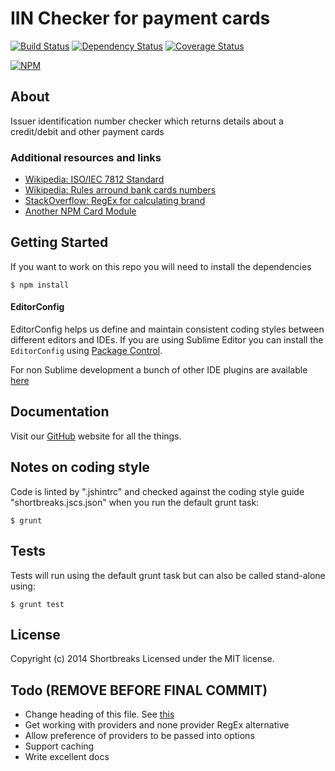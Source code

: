# IIN Checker for payment cards

[![Build Status](https://travis-ci.org/Shortbreaks/iinChecker.svg)](https://travis-ci.org/Shortbreaks/iinChecker)
[![Dependency Status](https://gemnasium.com/Shortbreaks/iinChecker.png)](https://gemnasium.com/Shortbreaks/iinChecker)
[![Coverage Status](https://coveralls.io/repos/Shortbreaks/iinChecker/badge.png)](https://coveralls.io/r/Shortbreaks/iinChecker)

[![NPM](https://nodei.co/npm/iin-checker.png)](https://nodei.co/npm/iin-checker/)

## About

Issuer identification number checker which returns details about a credit/debit and other payment cards

### Additional resources and links
- [Wikipedia: ISO/IEC 7812 Standard](http://en.wikipedia.org/wiki/ISO/IEC_7812)
- [Wikipedia: Rules arround bank cards numbers](http://en.wikipedia.org/wiki/Bank_card_number)
- [StackOverflow: RegEx for calculating brand](http://stackoverflow.com/questions/72768/how-do-you-detect-credit-card-type-based-on-number)
- [Another NPM Card Module](https://github.com/observing/creditcard)

## Getting Started

If you want to work on this repo you will need to install the dependencies
```
$ npm install
```

#### EditorConfig

EditorConfig helps us define and maintain consistent coding styles between different editors and IDEs.  If you are using Sublime Editor you can install the `EditorConfig` using [Package Control](https://sublime.wbond.net).

For non Sublime development a bunch of other IDE plugins are available [here](http://editorconfig.org/#download)

## Documentation

Visit our [GitHub](https://github.com/Shortbreaks) website for all the things.

## Notes on coding style

Code is linted by ".jshintrc" and checked against the coding style guide "shortbreaks.jscs.json" when you run the default grunt task:
```
$ grunt
```

## Tests

Tests will run using the default grunt task but can also be called stand-alone using:
```
$ grunt test
```

## License
Copyright (c) 2014 Shortbreaks
Licensed under the MIT license.

## Todo (REMOVE BEFORE FINAL COMMIT)
- Change heading of this file. See [this](https://github.com/mikeal/request)
- Get working with providers and none provider RegEx alternative
- Allow preference of providers to be passed into options
- Support caching
- Write excellent docs

